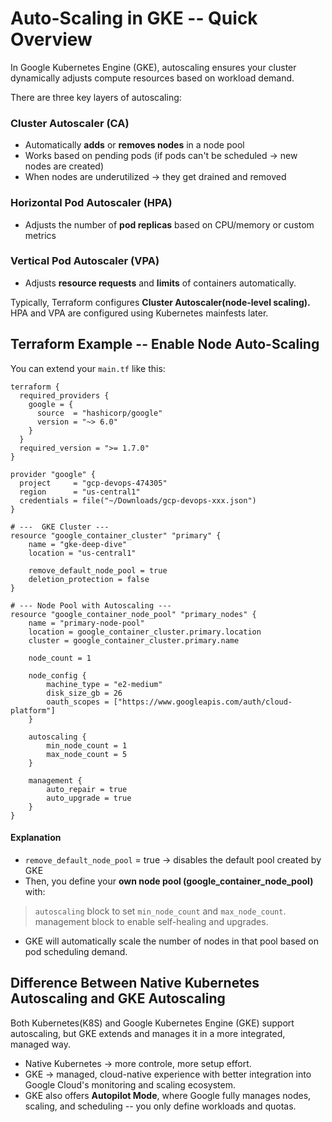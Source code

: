 # Auto-Scaling in GKE -- Quick Overview 
In Google Kubernetes Engine (GKE), autoscaling ensures your cluster dynamically adjusts compute resources based on workload demand. 

There are three key layers of autoscaling: 

### Cluster Autoscaler (CA)
- Automatically **adds** or **removes nodes** in a node pool
- Works based on pending pods (if pods can't be scheduled -> new nodes are created)
- When nodes are underutilized -> they get drained and removed

### Horizontal Pod Autoscaler (HPA)
- Adjusts the number of **pod replicas** based on CPU/memory or custom metrics

### Vertical Pod Autoscaler (VPA)
- Adjusts **resource requests** and **limits** of containers automatically.

Typically, Terraform configures **Cluster Autoscaler(node-level scaling).**
HPA and VPA are configured using Kubernetes mainfests later. 


## Terraform Example -- Enable Node Auto-Scaling 
You can extend your `main.tf` like this: 

```hcl
terraform {
  required_providers {
    google = {
      source  = "hashicorp/google"
      version = "~> 6.0"
    }
  }
  required_version = ">= 1.7.0"
}

provider "google" {
  project     = "gcp-devops-474305"
  region      = "us-central1"
  credentials = file("~/Downloads/gcp-devops-xxx.json")
}

# ---  GKE Cluster --- 
resource "google_container_cluster" "primary" {
    name = "gke-deep-dive"
    location = "us-central1"

    remove_default_node_pool = true 
    deletion_protection = false 
}

# --- Node Pool with Autoscaling ---
resource "google_container_node_pool" "primary_nodes" {
    name = "primary-node-pool"
    location = google_container_cluster.primary.location
    cluster = google_container_cluster.primary.name

    node_count = 1

    node_config {
        machine_type = "e2-medium"
        disk_size_gb = 26
        oauth_scopes = ["https://www.googleapis.com/auth/cloud-platform"]
    }

    autoscaling {
        min_node_count = 1
        max_node_count = 5
    }

    management {
        auto_repair = true
        auto_upgrade = true 
    }
}
```

#### **Explanation**
- `remove_default_node_pool` = true -> disables the default pool created by GKE
- Then, you define your **own node pool (google_container_node_pool)** with:
> `autoscaling` block to set `min_node_count` and `max_node_count`.
> management block to enable self-healing and upgrades.
- GKE will automatically scale the number of nodes in that pool based on pod scheduling demand. 


## Difference Between Native Kubernetes Autoscaling and GKE Autoscaling 
Both Kubernetes(K8S) and Google Kubernetes Engine (GKE) support autoscaling, but GKE extends and manages it in a more integrated, managed way. 


- Native Kubernetes -> more controle, more setup effort.
- GKE -> managed, cloud-native experience with better integration into Google Cloud's monitoring and scaling ecosystem.
- GKE also offers **Autopilot Mode**, where Google fully manages nodes, scaling, and scheduling -- you only define workloads and quotas.  